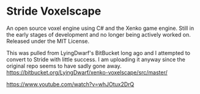 Stride Voxelscape
==============
An open source voxel engine using C# and the Xenko game engine.
Still in the early stages of development and no longer being actively worked on.
Released under the MIT License.

This was pulled from LyingDwarf's BitBucket long ago and I attempted to convert to Stride with little success. I am uploading it anyway since the original repo seems to have sadly gone away. https://bitbucket.org/LyingDwarf/xenko-voxelscape/src/master/

https://www.youtube.com/watch?v=whJOtux2DrQ
